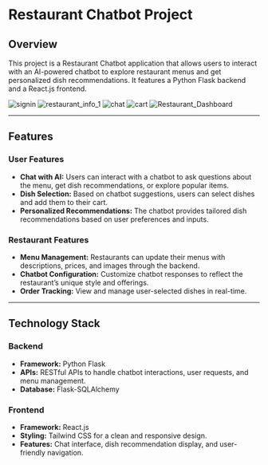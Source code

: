 # Restaurant Chatbot Project

## Overview
This project is a Restaurant Chatbot application that allows users to interact with an AI-powered chatbot to explore restaurant menus and get personalized dish recommendations. It features a Python Flask backend and a React.js frontend.

![signin](https://github.com/user-attachments/assets/be645d83-9365-47e9-9257-aea7e610a2a6)
![restaurant_info_1](https://github.com/user-attachments/assets/8fac9716-5371-48ab-afa8-a4febd55a4d0)
![chat](https://github.com/user-attachments/assets/b4371afb-2b9b-4cbf-892b-91016a24e3b1)
![cart](https://github.com/user-attachments/assets/a777ee6b-8f47-4a05-b310-b995c810858d)
![Restaurant_Dashboard](https://github.com/user-attachments/assets/effae14e-9177-450a-8b29-8f3db15fb4b1)

---

## Features

### User Features
- **Chat with AI:** Users can interact with a chatbot to ask questions about the menu, get dish recommendations, or explore popular items.
- **Dish Selection:** Based on chatbot suggestions, users can select dishes and add them to their cart.
- **Personalized Recommendations:** The chatbot provides tailored dish recommendations based on user preferences and inputs.

### Restaurant Features
- **Menu Management:** Restaurants can update their menus with descriptions, prices, and images through the backend.
- **Chatbot Configuration:** Customize chatbot responses to reflect the restaurant’s unique style and offerings.
- **Order Tracking:** View and manage user-selected dishes in real-time.

---

## Technology Stack

### Backend
- **Framework:** Python Flask
- **APIs:** RESTful APIs to handle chatbot interactions, user requests, and menu management.
- **Database:** Flask-SQLAlchemy

### Frontend
- **Framework:** React.js
- **Styling:** Tailwind CSS for a clean and responsive design.
- **Features:** Chat interface, dish recommendation display, and user-friendly navigation.
